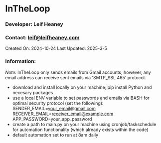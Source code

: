 # InTheLoop

### Developer: Leif Heaney
### Contact: leif@leifheaney.com
Created On: 2024-10-24
Last Updated: 2025-3-5

### Information:

*Note*: InTheLoop only sends emails from Gmail accounts, however, any email address can receive sent emails via 'SMTP_SSL 465' protocol.

- download and install locally on your machine; pip install Python and necesary packages
- use a local ENV variable to set passwords and emails via BASH for optimal security protocol
    (set the following):
      SENDER_EMAIL=your_email@gmail.com
      RECEIVER_EMAIL=receiver_email@example.com
      APP_PASSWORD=your_app_password
- create a path to main.py on your machine using cronjob/taskschedule for automation functionality (which already exists within the code)
- default automation set to run at 8am daily

